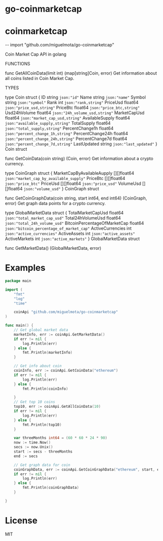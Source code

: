 # go-coinmarketcap

# coinmarketcap
--
    import "github.com/miguelmota/go-coinmarketcap"

Coin Market Cap API in golang

FUNCTIONS

func GetAllCoinData(limit int) (map[string]Coin, error)
    Get information about all coins listed in Coin Market Cap.

TYPES

type Coin struct {
    ID               string  `json:"id"`
    Name             string  `json:"name"`
    Symbol           string  `json:"symbol"`
    Rank             int     `json:"rank,string"`
    PriceUsd         float64 `json:"price_usd,string"`
    PriceBtc         float64 `json:"price_btc,string"`
    Usd24hVolume     float64 `json:"24h_volume_usd,string"`
    MarketCapUsd     float64 `json:"market_cap_usd,string"`
    AvailableSupply  float64 `json:"available_supply,string"`
    TotalSupply      float64 `json:"total_supply,string"`
    PercentChange1h  float64 `json:"percent_change_1h,string"`
    PercentChange24h float64 `json:"percent_change_24h,string"`
    PercentChange7d  float64 `json:"percent_change_7d,string"`
    LastUpdated      string  `json:"last_updated"`
}
    Coin struct

func GetCoinData(coin string) (Coin, error)
    Get information about a crypto currency.

type CoinGraph struct {
    MarketCapByAvailableAupply [][]float64 `json:"market_cap_by_available_supply"`
    PriceBtc                   [][]float64 `json:"price_btc"`
    PriceUsd                   [][]float64 `json:"price_usd"`
    VolumeUsd                  [][]float64 `json:"volume_usd"`
}
    CoinGraph struct

func GetCoinGraphData(coin string, start int64, end int64) (CoinGraph, error)
    Get graph data points for a crypto currency.

type GlobalMarketData struct {
    TotalMarketCapUsd            float64 `json:"total_market_cap_usd"`
    Total24hVolumeUsd            float64 `json:"total_24h_volume_usd"`
    BitcoinPercentageOfMarketCap float64 `json:"bitcoin_percentage_of_market_cap"`
    ActiveCurrencies             int     `json:"active_currencies"`
    ActiveAssets                 int     `json:"active_assets"`
    ActiveMarkets                int     `json:"active_markets"`
}
    GlobalMarketData struct

func GetMarketData() (GlobalMarketData, error)

# Examples

```go
package main

import (
	"fmt"
	"log"
	"time"

	coinApi "github.com/miguelmota/go-coinmarketcap"
)

func main() {
	// Get global market data
	marketInfo, err := coinApi.GetMarketData()
	if err != nil {
		log.Println(err)
	} else {
		fmt.Println(marketInfo)
	}

	// Get info about coin
	coinInfo, err := coinApi.GetCoinData("ethereum")
	if err != nil {
		log.Println(err)
	} else {
		fmt.Println(coinInfo)

	}
	// Get top 10 coins
	top10, err := coinApi.GetAllCoinData(10)
	if err != nil {
		log.Println(err)
	} else {
		fmt.Println(top10)
	}

	var threeMonths int64 = (60 * 60 * 24 * 90)
	now := time.Now()
	secs := now.Unix()
	start := secs - threeMonths
	end := secs

	// Get graph data for coin
	coinGraphData, err := coinApi.GetCoinGraphData("ethereum", start, end)
	if err != nil {
		log.Println(err)
	} else {
		fmt.Println(coinGraphData)
	}

}
```

# License

MIT